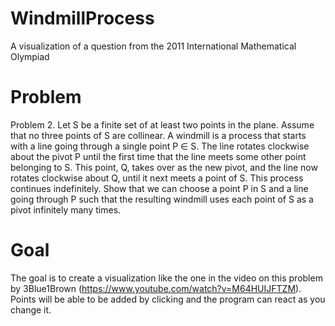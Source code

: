 # WindmillProcess
A visualization of a question from the 2011 International Mathematical Olympiad

# Problem
Problem 2. Let S be a finite set of at least two points in the plane. Assume that no three points
of S are collinear. A windmill is a process that starts with a line going through a single point
P ∈ S. The line rotates clockwise about the pivot P until the first time that the line meets some
other point belonging to S. This point, Q, takes over as the new pivot, and the line now rotates
clockwise about Q, until it next meets a point of S. This process continues indefinitely.
Show that we can choose a point P in S and a line going through P such that the resulting windmill
uses each point of S as a pivot infinitely many times.

# Goal
The goal is to create a visualization like the one in the video on this problem by 3Blue1Brown (https://www.youtube.com/watch?v=M64HUIJFTZM).
Points will be able to be added by clicking and the program can react as you change it.
